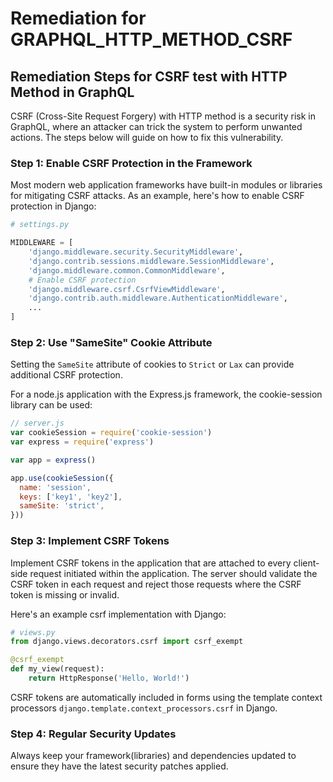 # Remediation for GRAPHQL_HTTP_METHOD_CSRF

## Remediation Steps for CSRF test with HTTP Method in GraphQL

CSRF (Cross-Site Request Forgery) with HTTP method is a security risk in GraphQL, where an attacker can trick the system to perform unwanted actions. The steps below will guide on how to fix this vulnerability.

### Step 1: Enable CSRF Protection in the Framework

Most modern web application frameworks have built-in modules or libraries for mitigating CSRF attacks. As an example, here's how to enable CSRF protection in Django:

```python
# settings.py

MIDDLEWARE = [
    'django.middleware.security.SecurityMiddleware',
    'django.contrib.sessions.middleware.SessionMiddleware',
    'django.middleware.common.CommonMiddleware',
    # Enable CSRF protection
    'django.middleware.csrf.CsrfViewMiddleware',
    'django.contrib.auth.middleware.AuthenticationMiddleware',
    ...
]
```

### Step 2: Use "SameSite" Cookie Attribute

Setting the `SameSite` attribute of cookies to `Strict` or `Lax` can provide additional CSRF protection.

For a node.js application with the Express.js framework, the cookie-session library can be used:

```javascript
// server.js
var cookieSession = require('cookie-session')
var express = require('express')

var app = express()

app.use(cookieSession({
  name: 'session',
  keys: ['key1', 'key2'],
  sameSite: 'strict',
}))
```

### Step 3: Implement CSRF Tokens

Implement CSRF tokens in the application that are attached to every client-side request initiated within the application. The server should validate the CSRF token in each request and reject those requests where the CSRF token is missing or invalid.

Here's an example csrf implementation with Django:

```python
# views.py
from django.views.decorators.csrf import csrf_exempt

@csrf_exempt
def my_view(request):
    return HttpResponse('Hello, World!')
```
CSRF tokens are automatically included in forms using the template context processors `django.template.context_processors.csrf` in Django.

### Step 4: Regular Security Updates

Always keep your framework(libraries) and dependencies updated to ensure they have the latest security patches applied.